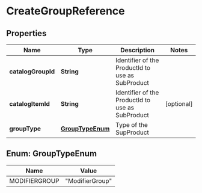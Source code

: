 
# CreateGroupReference

## Properties
Name | Type | Description | Notes
------------ | ------------- | ------------- | -------------
**catalogGroupId** | **String** | Identifier of the ProductId to use as SubProduct | 
**catalogItemId** | **String** | Identifier of the ProductId to use as SubProduct |  [optional]
**groupType** | [**GroupTypeEnum**](#GroupTypeEnum) | Type of the SupProduct | 


<a name="GroupTypeEnum"></a>
## Enum: GroupTypeEnum
Name | Value
---- | -----
MODIFIERGROUP | &quot;ModifierGroup&quot;



